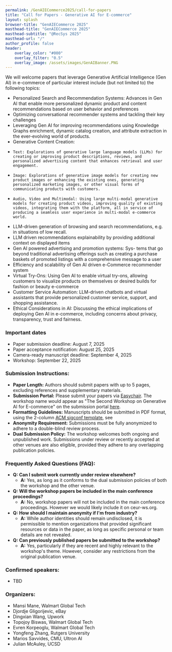 ```yaml
---
permalink: /GenAIECommerce2025/call-for-papers
title: "Call for Papers - Generative AI for E-commerce"
layout: splash
browser-title: "GenAIECommerce 2025"
masthead-title: "GenAIECommerce 2025"
masthead-subtitle: "@RecSys 2025"
masthead-url: "/"
author_profile: false
header:
    overlay_color: "#000"
    overlay_filter: "0.5"
    overlay_image: /assets/images/GenAIBanner.PNG
---
```


We will welcome papers that leverage Generative Artificial Intelligence (Gen AI) in e-commerce of particular interest include (but not limited to) the following topics:

- Personalized Search and Recommendation Systems: Advances in Gen AI that enable more personalized dynamic product and content recommendations based on user behavior and preferences
- Optimizing conversational recommender systems and tackling  their key challenges
- Leveraging Gen AI for improving recommendations using Knowledge Graphs enrichment, dynamic catalog creation, and attribute extraction in the ever-evolving world of products.
- Generative Content Creation:
-     Text: Explorations of generative large language models (LLMs) for creating or improving product descriptions, reviews, and personalized advertising content that enhances retrieval and user engagement.
-     Image: Explorations of generative image models for creating new product images or enhancing the existing ones, generating personalized marketing images, or other visual forms of communicating products with customers.
-     Audio, Video and Multimodal: Using large multi-modal generative models for creating product videos, improving quality of existing videos, integrating them with the platform, all in service of producing a seamless user experience in multi-modal e-commerce world.
- LLM-driven generation of browsing and search recommendations, e.g. in situations of low recall.
- LLM driven recommendations explainability by providing additional context on displayed items
-  Gen AI powered advertising and promotion systems: Sys- tems that go beyond traditional advertising offerings such as creating a purchase baskets of promoted listings with a comprehensive message to a user
- Efficiency and scalability of Gen AI driven e-Commerce recommender system
- Virtual Try-Ons: Using Gen AI to enable virtual try-ons, allowing customers to visualize products on themselves or desired builds for fashion or beauty e-commerce
- Customer Service Automation: LLM-driven chatbots and virtual assistants that provide personalized customer service, support, and shopping assistance.
- Ethical Considerations in AI: Discussing the ethical implications of deploying Gen AI in e-commerce, including concerns about privacy, transparency, trust and fairness.

### Important dates


- Paper submission deadline: August 7, 2025 
- Paper acceptance notification: August 25, 2025
- Camera-ready manuscript deadline: September 4, 2025
- Workshop: September 22, 2025

### Submission Instructions:
- **Paper Length:** Authors should submit papers with up to 5 pages, excluding references and supplementary materials.
- **Submission Portal:** Please submit your papers via [Easychair](https://easychair.org/conferences2/submissions?a=34737905). The workshop name would appear as "The Second Workshop on Generative AI for E-commerce" on the submission portal [here](https://easychair.org/conferences/submission_new?a=34737905#{fr:SNQpQrQDkC6l}).
- **Formatting Guidelines:** Manuscripts should be submitted in PDF format, using the 2-column [ACM sigconf template](https://www.acm.org/publications/proceedings-template), see 
- **Anonymity Requirement:** Submissions must be fully anonymized to adhere to a double-blind review process.
- **Dual Submission Policy:** The workshop welcomes both ongoing and unpublished work. Submissions under review or recently accepted at other venues are also eligible, provided they adhere to any overlapping publication policies.

### Frequently Asked Questions (FAQ):
- **Q: Can I submit work currently under review elsewhere?**
  - **A:** Yes, as long as it conforms to the dual submission policies of both the workshop and the other venue.
- **Q: Will the workshop papers be included in the main conference proceedings?**
  - **A:** No, workshop papers will not be included in the main conference proceedings. However we would likely include it on  ceur-ws.org. 
- **Q: How should I maintain anonymity if I'm from industry?**
  - **A:** While author identities should remain undisclosed, it is permissible to mention organizations that provided significant resources or data in the paper, as long as specific personal or team details are not revealed.
- **Q: Can previously published papers be submitted to the workshop?**
  - **A:** Yes, particularly if they are recent and highly relevant to the workshop's theme. However, consider any restrictions from the original publication venue.

### Confirmed speakers:
- TBD

### Organizers:
- Mansi Mane, Walmart Global Tech
- Djordje Gligorijevic, eBay
- Dingxian Wang, Upwork
- Topojoy Biswas, Walmart Global Tech
- Evren Korpeoglu, Walmart Global Tech
- Yongfeng Zhang, Rutgers University
- Marios Savvides, CMU, Ultron AI
- Julian McAuley, UCSD
